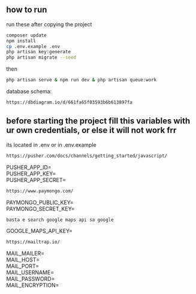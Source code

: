 
## how to run  
run these after copying the project
```bash
composer update  
npm install  
cp .env.example .env  
php artisan key:generate  
php artisan migrate --seed
```
then
```bash
php artisan serve & npm run dev & php artisan queue:work
```

database schema: 
```bash
https://dbdiagram.io/d/661fa65f03593b6b613897fa
```
## before starting the project fill this variables with ur own credentials, or else it will not work frr    
its located in .env or in .env.example

```bash
https://pusher.com/docs/channels/getting_started/javascript/
```
PUSHER_APP_ID=   
PUSHER_APP_KEY=   
PUSHER_APP_SECRET=  

```bash
https://www.paymongo.com/
```
PAYMONGO_PUBLIC_KEY=  
PAYMONGO_SECRET_KEY=  

```bash
basta e search google maps api sa google
```
GOOGLE_MAPS_API_KEY=  

```bash
https://mailtrap.io/
```
MAIL_MAILER=  
MAIL_HOST=  
MAIL_PORT=  
MAIL_USERNAME=  
MAIL_PASSWORD=  
MAIL_ENCRYPTION=  

